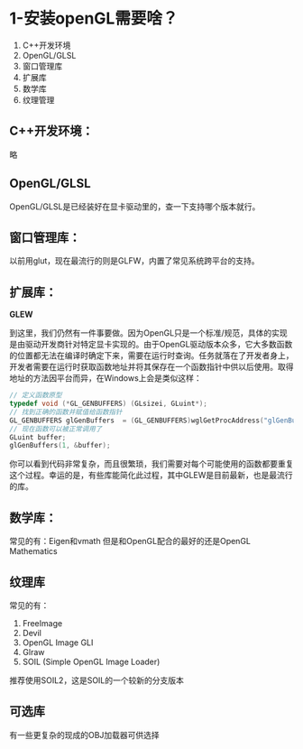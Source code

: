 # 1-安装openGL需要啥？

1. C++开发环境
2. OpenGL/GLSL
3. 窗口管理库
4. 扩展库
5. 数学库
6. 纹理管理

## C++开发环境：
略

## OpenGL/GLSL

OpenGL/GLSL是已经装好在显卡驱动里的，查一下支持哪个版本就行。

## 窗口管理库：
以前用glut，现在最流行的则是GLFW，内置了常见系统跨平台的支持。

## 扩展库：

**GLEW**

到这里，我们仍然有一件事要做。因为OpenGL只是一个标准/规范，具体的实现是由驱动开发商针对特定显卡实现的。由于OpenGL驱动版本众多，它大多数函数的位置都无法在编译时确定下来，需要在运行时查询。任务就落在了开发者身上，开发者需要在运行时获取函数地址并将其保存在一个函数指针中供以后使用。取得地址的方法因平台而异，在Windows上会是类似这样：

```cpp
// 定义函数原型
typedef void (*GL_GENBUFFERS) (GLsizei, GLuint*);
// 找到正确的函数并赋值给函数指针
GL_GENBUFFERS glGenBuffers  = (GL_GENBUFFERS)wglGetProcAddress("glGenBuffers");
// 现在函数可以被正常调用了
GLuint buffer;
glGenBuffers(1, &buffer);
```

你可以看到代码非常复杂，而且很繁琐，我们需要对每个可能使用的函数都要重复这个过程。幸运的是，有些库能简化此过程，其中GLEW是目前最新，也是最流行的库。

## 数学库：
常见的有：Eigen和vmath
但是和OpenGL配合的最好的还是OpenGL Mathematics

## 纹理库

常见的有：
1. FreeImage
2. Devil
3. OpenGL Image GLI
4. Glraw
5. SOIL (Simple OpenGL Image Loader)

推荐使用SOIL2，这是SOIL的一个较新的分支版本

## 可选库

有一些更复杂的现成的OBJ加载器可供选择